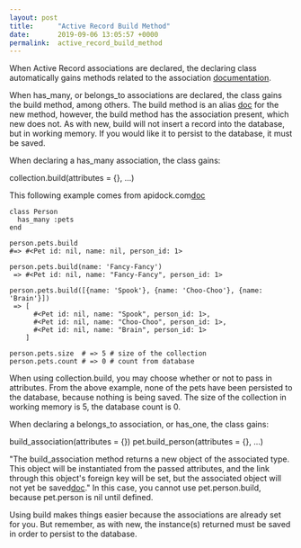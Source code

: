 ```yaml
---
layout: post
title:      "Active Record Build Method"
date:       2019-09-06 13:05:57 +0000
permalink:  active_record_build_method
---
```



When Active Record associations are declared, the declaring class automatically gains methods related to the association [documentation](https://guides.rubyonrails.org/association_basics.html#polymorphic-associations).

When has_many, or belongs_to associations are declared, the class gains the build method, among others. The build method is an alias [doc](https://github.com/rails/rails/blob/959fb8ea651fa6638aaa7caced20d921ca2ea5c1/activerecord/lib/active_record/relation.rb#L84) for the new method, however, the build method has the association present, which new does not. As with new, build will not insert a record into the database, but in working memory. If you would like it to persist to the database, it must be saved.

When declaring a has_many association, the class gains:

collection.build(attributes = {}, ...)


This following example comes from apidock.com[doc](https://apidock.com/rails/ActiveRecord/Associations/CollectionProxy/build)

```
class Person
  has_many :pets
end

person.pets.build
#=> #<Pet id: nil, name: nil, person_id: 1>

person.pets.build(name: 'Fancy-Fancy')
 => #<Pet id: nil, name: "Fancy-Fancy", person_id: 1>

person.pets.build([{name: 'Spook'}, {name: 'Choo-Choo'}, {name: 'Brain'}])
 => [
      #<Pet id: nil, name: "Spook", person_id: 1>,
      #<Pet id: nil, name: "Choo-Choo", person_id: 1>,
      #<Pet id: nil, name: "Brain", person_id: 1>
    ]

person.pets.size  # => 5 # size of the collection
person.pets.count # => 0 # count from database
```

When using collection.build, you may choose whether or not to pass in attributes. From the above example, none of the pets have been persisted to the database, because nothing is being saved. The size of the collection in working memory is 5, the database count is 0. 


When declaring a belongs_to association, or has_one, the class gains:

build_association(attributes = {})
pet.build_person(attributes = {}, ...)

"The build_association method returns a new object of the associated type. This object will be instantiated from the passed attributes, and the link through this object's foreign key will be set, but the associated object will not yet be saved[doc](https://guides.rubyonrails.org/association_basics.html)." In this case, you cannot use pet.person.build, because pet.person is nil until defined. 

Using build makes things easier because the associations are already set for you. But remember, as with new, the instance(s) returned must be saved in order to persist to the database.





